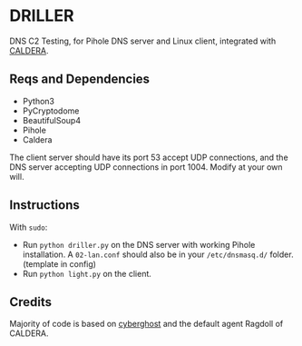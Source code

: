 # DRILLER

DNS C2 Testing, for Pihole DNS server and Linux client, integrated with [CALDERA](https://github.com/mitre/caldera).

## Reqs and Dependencies

* Python3
* PyCryptodome
* BeautifulSoup4
* Pihole
* Caldera

The client server should have its port 53 accept UDP connections, and the DNS server accepting UDP connections in port 1004. Modify at your own will.

## Instructions

With `sudo`:
* Run `python driller.py` on the DNS server with working Pihole installation. A `02-lan.conf` should also be in your `/etc/dnsmasq.d/` folder. (template in config)
* Run `python light.py` on the client.

## Credits

Majority of code is based on [cyberghost](https://github.com/illinoistech-itm/cyberghost) and the default agent Ragdoll of CALDERA.
